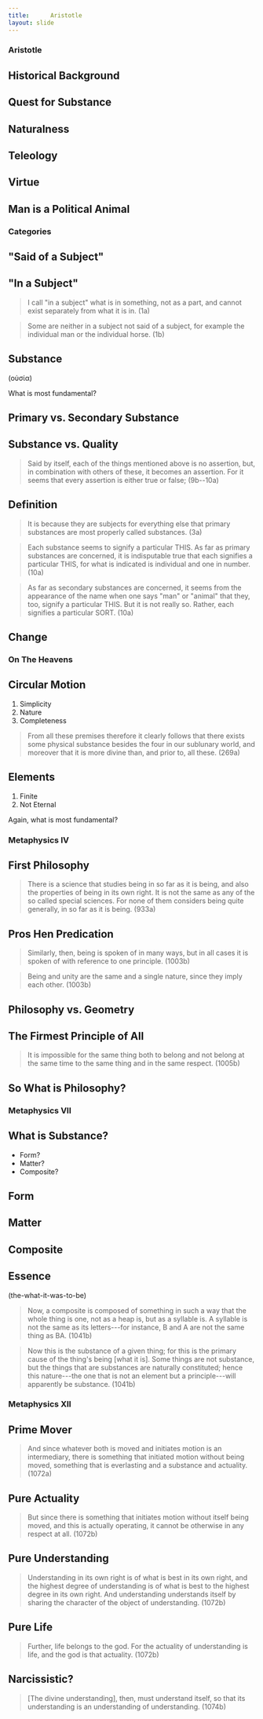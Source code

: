 ```yaml
---
title:      Aristotle
layout: slide
---
```



<section><!--Begin Aristotle Intro-->
<section data-background="https://positivepsychologyprogram.com/wp-content/uploads/2015/02/aristotelian-principle.jpg">

# Aristotle #

</section>
<section>

## Historical Background ##

</section>
<section>

## Quest for Substance ##

</section>
<section>

## Naturalness ##

</section>
<section>

## Teleology ##

</section>
<section>

## Virtue ##

</section>
<section>

## Man is a Political Animal ##

</section>
</section><!--End Aristotle Intro-->
<section><!--Begin Categories-->
<section data-background="http://notetoself.typepad.com/.a/6a0115705a75a1970b0120a66db65e970c-500wi">

# Categories #

</section>
<section>

## "Said of a Subject" ##

</section>
<section>

## "In a Subject" ##

> I call "in a subject" what is in something, not as a part, and
> cannot exist separately from what it is in.
> (1a)

</section>
<section>

> Some are neither in a subject not said of a subject, for example
> the individual man or the individual horse.
> (1b)

</section>
<section>

## Substance ##

(οὐσία)

What is most fundamental?

</section>
<section>

## Primary vs. Secondary Substance ##

</section>
<section>

## Substance vs. Quality ##

</section>
<section>

> Said by itself, each of the things mentioned above is no
> assertion, but, in combination with others of these, it becomes
> an assertion.  For it seems that every assertion is either true
> or false;
> (9b--10a)

</section>
<section>

## Definition ##

</section>
<section>

> It is because they are subjects for everything else that primary
> substances are most properly called substances.
> (3a)

</section>
<section>

> Each substance seems to signify a particular THIS.  As far as
> primary substances are concerned, it is indisputable true that
> each signifies a particular THIS, for what is indicated is
> individual and one in number.
> (10a)

</section>
<section>

> As far as secondary substances are concerned, it seems from the
> appearance of the name when one says "man" or "animal" that they,
> too, signify a particular THIS.  But it is not really so.
> Rather, each signifies a particular SORT.
> (10a)

</section>
<section>

## Change ##

</section>
</section><!--End Categories-->
<section><!--Begin On The Heavens-->
<section data-background="https://s-media-cache-ak0.pinimg.com/736x/c7/83/42/c783426124c0ba2c9bf3fc01f2c77294.jpg">

# On The Heavens #

</section>
<section>

## Circular Motion ##

1. Simplicity
2. Nature
3. Completeness

</section>
<section>

> From all these premises therefore it clearly follows that there
> exists some physical substance besides the four in our sublunary
> world, and moreover that it is more divine than, and prior to,
> all these.
> (269a)

</section>
<section>

## Elements ##

1. Finite
2. Not Eternal

</section>
<section>

Again, what is most fundamental?

</section>
</section><!--End On The Heavens-->
<section><!--Begin Metaphysics IV-->
<section data-background="https://upload.wikimedia.org/wikipedia/commons/0/06/Aristotle-Raphael.JPG">

# Metaphysics IV #

</section>
<section>

## First Philosophy ##

> There is a science that studies being in so far as it is being,
> and also the properties of being in its own right.  It is not the
> same as any of the so called special sciences.  For none of them
> considers being quite generally, in so far as it is being.
> (933a)

</section>
<section>

## Pros Hen Predication ##

> Similarly, then, being is spoken of in many ways, but in all
> cases it is spoken of with reference to one principle.
> (1003b)

</section>
<section>

> Being and unity are the same and a single nature, since they
> imply each other.
> (1003b)

</section>
<section>

## Philosophy vs. Geometry ##

</section>
<section>

## The Firmest Principle of All ##

> It is impossible for the same thing both to belong and not belong
> at the same time to the same thing and in the same respect.
> (1005b)

</section>
<section>

## So What is Philosophy? ##

</section>
</section><!--End Metaphysics IV-->
<section><!--Begin Metaphysics VII-->
<section data-background="http://newshour-tc.pbs.org/newshour/wp-content/uploads/2016/01/greekart.jpg">

# Metaphysics VII #

</section>
<section>

## What is Substance? ##

- Form?
- Matter?
- Composite?

</section>
<section>

## Form ##

</section>
<section>

## Matter ##

</section>
<section>

## Composite ##

</section>
<section>

## Essence ##

(the-what-it-was-to-be)

</section>
<section>

> Now, a composite is composed of something in such a way that the
> whole thing is one, not as a heap is, but as a syllable is.  A
> syllable is not the same as its letters---for instance, B and A
> are not the same thing as BA.
> (1041b)

</section>
<section>

> Now this is the substance of a given thing; for this is the
> primary cause of the thing's being [what it is].  Some things are
> not substance, but the things that are substances are naturally
> constituted; hence this nature---the one that is not an element
> but a principle---will apparently be substance.
> (1041b)

</section>
</section><!--End Metaphysics VII-->
<section><!--Begin Metaphysics VIII-->
<section data-background="https://upload.wikimedia.org/wikipedia/commons/d/d2/Paradiso_Canto_31.jpg">

# Metaphysics XII #

</section>
<section>

## Prime Mover ##

> And since whatever both is moved and initiates motion is an
> intermediary, there is something that initiated motion without
> being moved, something that is everlasting and a substance and
> actuality.
> (1072a)

</section>
<section>

## Pure Actuality ##

> But since there is something that initiates motion without itself
> being moved, and this is actually operating, it cannot be
> otherwise in any respect at all.
> (1072b)

</section>
<section>

## Pure Understanding ##

> Understanding in its own right is of what is best in its own
> right, and the highest degree of understanding is of what is best
> to the highest degree in its own right.  And understanding
> understands itself by sharing the character of the object of
> understanding.
> (1072b)

</section>
<section>

## Pure Life ##

> Further, life belongs to the god.  For the actuality of
> understanding is life, and the god is that actuality.
> (1072b)

</section>
<section>

## Narcissistic? ##

> [The divine understanding], then, must understand itself, so that
> its understanding is an understanding of understanding.
> (1074b)

</section>
</section><!--End Metaphysics VIII-->